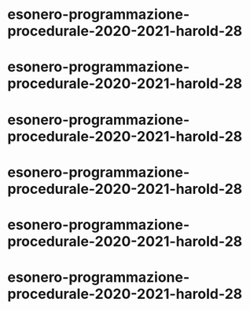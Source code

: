 # esonero-programmazione-procedurale-2020-2021-harold-28
# esonero-programmazione-procedurale-2020-2021-harold-28
# esonero-programmazione-procedurale-2020-2021-harold-28
# esonero-programmazione-procedurale-2020-2021-harold-28
# esonero-programmazione-procedurale-2020-2021-harold-28
# esonero-programmazione-procedurale-2020-2021-harold-28

